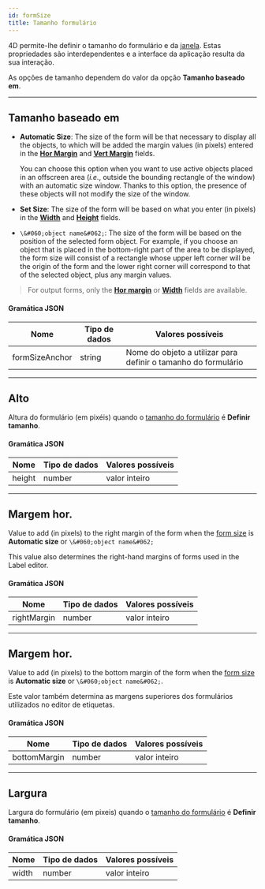 ```yaml
---
id: formSize
title: Tamanho formulário
---
```


 
4D permite-lhe definir o tamanho do formulário e da [janela](properties_WindowSize.md). Estas propriedades são interdependentes e a interface da aplicação resulta da sua interação.

As opções de tamanho dependem do valor da opção **Tamanho baseado em**.

---
## Tamanho baseado em


*   **Automatic Size**: The size of the form will be that necessary to display all the objects, to which will be added the margin values (in pixels) entered in the [**Hor Margin**](#hor-margin) and [**Vert Margin**](#vert-margin) fields.

    You can choose this option when you want to use active objects placed in an offscreen area (*i.e.*, outside the bounding rectangle of the window) with an automatic size window. Thanks to this option, the presence of these objects will not modify the size of the window.


*   **Set Size**: The size of the form will be based on what you enter (in pixels) in the [**Width**](#width) and [**Height**](#height) fields.

*   `\&#060;object name&#062;`: The size of the form will be based on the position of the selected form object. For example, if you choose an object that is placed in the bottom-right part of the area to be displayed, the form size will consist of a rectangle whose upper left corner will be the origin of the form and the lower right corner will correspond to that of the selected object, plus any margin values.


> For output forms, only the [**Hor margin**](#hor-margin) or [**Width**](width) fields are available.


#### Gramática JSON

| Nome           | Tipo de dados | Valores possíveis                                              |
| -------------- | ------------- | -------------------------------------------------------------- |
| formSizeAnchor | string        | Nome do objeto a utilizar para definir o tamanho do formulário |

---
## Alto

Altura do formulário (em pixéis) quando o [tamanho do formulário](#size-based-on) é **Definir tamanho**.


#### Gramática JSON

| Nome   | Tipo de dados | Valores possíveis |
| ------ | ------------- | ----------------- |
| height | number        | valor inteiro     |


---
## Margem hor.

Value to add (in pixels) to the right margin of the form when the [form size](#size-based-on) is **Automatic size** or `\&#060;object name&#062;`


This value also determines the right-hand margins of forms used in the Label editor.

#### Gramática JSON

| Nome        | Tipo de dados | Valores possíveis |
| ----------- | ------------- | ----------------- |
| rightMargin | number        | valor inteiro     |


---

## Margem hor.

Value to add (in pixels) to the bottom margin of the form when the [form size](#size-based-on) is **Automatic size** or `\&#060;object name&#062;`.

Este valor também determina as margens superiores dos formulários utilizados no editor de etiquetas.

#### Gramática JSON

| Nome         | Tipo de dados | Valores possíveis |
| ------------ | ------------- | ----------------- |
| bottomMargin | number        | valor inteiro     |


---
## Largura

Largura do formulário (em pixeis) quando o [tamanho do formulário](#size-based-on) é **Definir tamanho**.


#### Gramática JSON

| Nome  | Tipo de dados | Valores possíveis |
| ----- | ------------- | ----------------- |
| width | number        | valor inteiro     |
